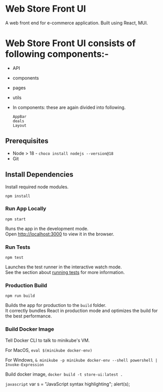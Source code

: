 # Web Store Front UI
A web front end for e-commerce application. Built using React, MUI.

# Web Store Front UI consists of following components:-
- API
- components
- pages
- utils
- In components: these are again divided into following.
 
  ```  
  AppBar
  deals
  Layout
## Prerequisites
- Node > 18 - ```choco install nodejs --version@18```
- Git

## Install Dependencies
Install required node modules.

`npm install`

### Run App Locally
`npm start`

Runs the app in the development mode.\
Open [http://localhost:3000](http://localhost:3000) to view it in the browser.


### Run Tests
`npm test`

Launches the test runner in the interactive watch mode.\
See the section about [running tests](https://facebook.github.io/create-react-app/docs/running-tests) for more information.

### Production Build
 `npm run build`

Builds the app for production to the `build` folder.\
It correctly bundles React in production mode and optimizes the build for the best performance.

### Build Docker Image

Tell Docker CLI to talk to minikube's VM.

For MacOS,
`eval $(minikube docker-env)`

For Windows,
`& minikube -p minikube docker-env --shell powershell | Invoke-Expression`

Build docker image,
`docker build -t store-ui:latest .`

```javascript```
var s = "JavaScript syntax highlighting";
alert(s);
